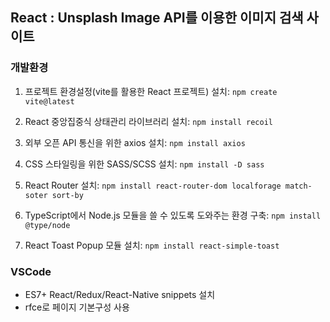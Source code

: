 ## React : Unsplash Image API를 이용한 이미지 검색 사이트

### 개발환경

1. 프로젝트 환경설정(vite를 활용한 React 프로젝트) 설치: `npm create vite@latest` <br/>

2. React 중앙집중식 상태관리 라이브러리 설치: `npm install recoil` <br/>

3. 외부 오픈 API 통신을 위한 axios 설치: `npm install axios` <br/>

4. CSS 스타일링을 위한 SASS/SCSS 설치: `npm install -D sass` <br/>

5. React Router 설치: `npm install react-router-dom localforage match-soter sort-by` <br/>

6. TypeScript에서 Node.js 모듈을 쓸 수 있도록 도와주는 환경 구축: `npm install @type/node` <br/>

7. React Toast Popup 모듈 설치: `npm install react-simple-toast` <br/>


### VSCode
- ES7+ React/Redux/React-Native snippets 설치
- rfce로 페이지 기본구성 사용
